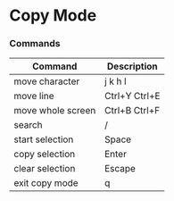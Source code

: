 # Copy Mode

### Commands

| Command           | Description   |
| ----------------- | ------------- |
| move character    | j k h l       |
| move line         | Ctrl+Y Ctrl+E |
| move whole screen | Ctrl+B Ctrl+F |
| search            | /             |
| start selection   | Space         |
| copy selection    | Enter         |
| clear selection   | Escape        |
| exit copy mode    | q             |
